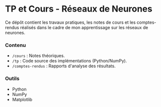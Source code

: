 # TP et Cours - Réseaux de Neurones

Ce dépôt contient les travaux pratiques, les notes de cours et les comptes-rendus réalisés dans le cadre de mon apprentissage sur les réseaux de neurones.

### Contenu

*   `/cours` : Notes théoriques.
*   `/tp` : Code source des implémentations (Python/NumPy).
*   `/comptes-rendus` : Rapports d'analyse des résultats.

### Outils

*   Python
*   NumPy
*   Matplotlib
